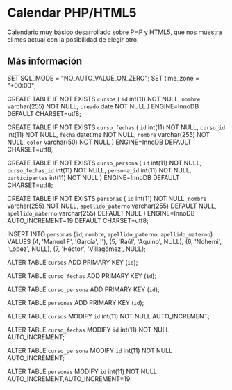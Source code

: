 Calendar PHP/HTML5
==================

Calendario muy básico desarrollado sobre PHP y HTML5, que nos muestra el mes actual con la posibilidad de elegir otro.

Más información
---------------

SET SQL_MODE = "NO_AUTO_VALUE_ON_ZERO";
SET time_zone = "+00:00";

CREATE TABLE IF NOT EXISTS `cursos` (
`id` int(11) NOT NULL,
  `nombre` varchar(255) NOT NULL,
  `creado` date NOT NULL
) ENGINE=InnoDB DEFAULT CHARSET=utf8;

CREATE TABLE IF NOT EXISTS `curso_fechas` (
`id` int(11) NOT NULL,
  `curso_id` int(11) NOT NULL,
  `fecha` datetime NOT NULL,
  `nombre` varchar(255) NOT NULL,
  `color` varchar(50) NOT NULL
) ENGINE=InnoDB DEFAULT CHARSET=utf8;

CREATE TABLE IF NOT EXISTS `curso_persona` (
`id` int(11) NOT NULL,
  `curso_fechas_id` int(11) NOT NULL,
  `persona_id` int(11) NOT NULL,
  `participantes` int(11) NOT NULL
) ENGINE=InnoDB DEFAULT CHARSET=utf8;

CREATE TABLE IF NOT EXISTS `personas` (
`id` int(11) NOT NULL,
  `nombre` varchar(255) NOT NULL,
  `apellido_paterno` varchar(255) DEFAULT NULL,
  `apellido_materno` varchar(255) DEFAULT NULL
) ENGINE=InnoDB AUTO_INCREMENT=19 DEFAULT CHARSET=utf8;

INSERT INTO `personas` (`id`, `nombre`, `apellido_paterno`, `apellido_materno`) VALUES
(4, 'Manuel F', 'García', ''),
(5, 'Raúl', 'Aquino', NULL),
(6, 'Nohemi', 'López', NULL),
(7, 'Héctor', 'Villagómez', NULL);

ALTER TABLE `cursos`
 ADD PRIMARY KEY (`id`);

ALTER TABLE `curso_fechas`
 ADD PRIMARY KEY (`id`);

ALTER TABLE `curso_persona`
 ADD PRIMARY KEY (`id`);

ALTER TABLE `personas`
 ADD PRIMARY KEY (`id`);

ALTER TABLE `cursos`
MODIFY `id` int(11) NOT NULL AUTO_INCREMENT;

ALTER TABLE `curso_fechas`
MODIFY `id` int(11) NOT NULL AUTO_INCREMENT;

ALTER TABLE `curso_persona`
MODIFY `id` int(11) NOT NULL AUTO_INCREMENT;

ALTER TABLE `personas`
MODIFY `id` int(11) NOT NULL AUTO_INCREMENT,AUTO_INCREMENT=19;
